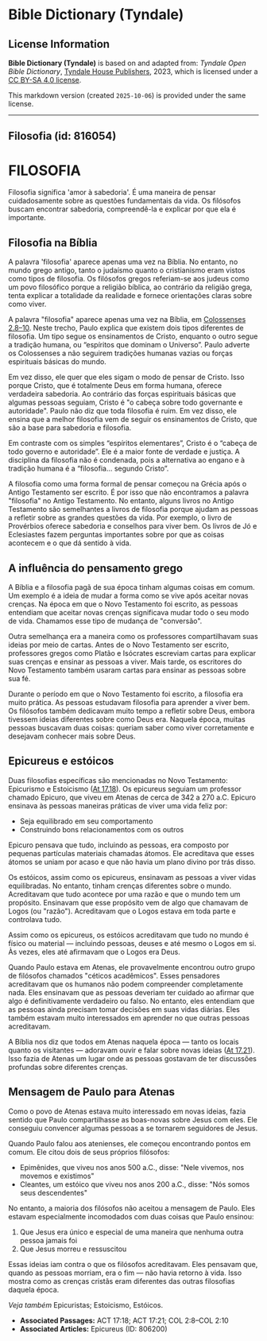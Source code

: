 # Bible Dictionary (Tyndale)

## License Information

**Bible Dictionary (Tyndale)** is based on and adapted from: _Tyndale Open Bible Dictionary_, [Tyndale House Publishers](https://tyndaleopenresources.com/), 2023, which is licensed under a [CC BY-SA 4.0 license](https://creativecommons.org/licenses/by-sa/4.0/legalcode.en).

This markdown version (created `2025-10-06`) is provided under the same license.



--------------------------------

## Filosofia (id: 816054)

FILOSOFIA
=========

Filosofia significa 'amor à sabedoria'. É uma maneira de pensar cuidadosamente sobre as questões fundamentais da vida. Os filósofos buscam encontrar sabedoria, compreendê\-la e explicar por que ela é importante.

Filosofia na Bíblia
-------------------

A palavra 'filosofia' aparece apenas uma vez na Bíblia. No entanto, no mundo grego antigo, tanto o judaísmo quanto o cristianismo eram vistos como tipos de filosofia. Os filósofos gregos referiam\-se aos judeus como um povo filosófico porque a religião bíblica, ao contrário da religião grega, tenta explicar a totalidade da realidade e fornece orientações claras sobre como viver.

A palavra "filosofia" aparece apenas uma vez na Bíblia, em [Colossenses 2\.8–10](https://ref.ly/Col2:8-Col2:10). Neste trecho, Paulo explica que existem dois tipos diferentes de filosofia. Um tipo segue os ensinamentos de Cristo, enquanto o outro segue a tradição humana, ou “espíritos que dominam o Universo”. Paulo adverte os Colossenses a não seguirem tradições humanas vazias ou forças espirituais básicas do mundo.

Em vez disso, ele quer que eles sigam o modo de pensar de Cristo. Isso porque Cristo, que é totalmente Deus em forma humana, oferece verdadeira sabedoria. Ao contrário das forças espirituais básicas que algumas pessoas seguiam, Cristo é "o cabeça sobre todo governante e autoridade". Paulo não diz que toda filosofia é ruim. Em vez disso, ele ensina que a melhor filosofia vem de seguir os ensinamentos de Cristo, que são a base para sabedoria e filosofia.

Em contraste com os simples “espíritos elementares”, Cristo é o “cabeça de todo governo e autoridade”. Ele é a maior fonte de verdade e justiça. A disciplina da filosofia não é condenada, pois a alternativa ao engano e à tradição humana é a “filosofia... segundo Cristo”.

A filosofia como uma forma formal de pensar começou na Grécia após o Antigo Testamento ser escrito. É por isso que não encontramos a palavra "filosofia" no Antigo Testamento. No entanto, alguns livros no Antigo Testamento são semelhantes a livros de filosofia porque ajudam as pessoas a refletir sobre as grandes questões da vida. Por exemplo, o livro de Provérbios oferece sabedoria e conselhos para viver bem. Os livros de Jó e Eclesiastes fazem perguntas importantes sobre por que as coisas acontecem e o que dá sentido à vida.

A influência do pensamento grego
--------------------------------

A Bíblia e a filosofia pagã de sua época tinham algumas coisas em comum. Um exemplo é a ideia de mudar a forma como se vive após aceitar novas crenças. Na época em que o Novo Testamento foi escrito, as pessoas entendiam que aceitar novas crenças significava mudar todo o seu modo de vida. Chamamos esse tipo de mudança de "conversão".

Outra semelhança era a maneira como os professores compartilhavam suas ideias por meio de cartas. Antes de o Novo Testamento ser escrito, professores gregos como Platão e Isócrates escreviam cartas para explicar suas crenças e ensinar as pessoas a viver. Mais tarde, os escritores do Novo Testamento também usaram cartas para ensinar as pessoas sobre sua fé.

Durante o período em que o Novo Testamento foi escrito, a filosofia era muito prática. As pessoas estudavam filosofia para aprender a viver bem. Os filósofos também dedicavam muito tempo a refletir sobre Deus, embora tivessem ideias diferentes sobre como Deus era. Naquela época, muitas pessoas buscavam duas coisas: queriam saber como viver corretamente e desejavam conhecer mais sobre Deus.

Epicureus e estóicos
--------------------

Duas filosofias específicas são mencionadas no Novo Testamento: Epicurismo e Estoicismo ([At 17\.18](https://ref.ly/Acts17:18)). Os epicureus seguiam um professor chamado Epicuro, que viveu em Atenas de cerca de 342 a 270 a.C. Epicuro ensinava às pessoas maneiras práticas de viver uma vida feliz por:

* Seja equilibrado em seu comportamento
* Construindo bons relacionamentos com os outros

Epicuro pensava que tudo, incluindo as pessoas, era composto por pequenas partículas materiais chamadas átomos. Ele acreditava que esses átomos se uniam por acaso e que não havia um plano divino por trás disso.

Os estóicos, assim como os epicureus, ensinavam as pessoas a viver vidas equilibradas. No entanto, tinham crenças diferentes sobre o mundo. Acreditavam que tudo acontece por uma razão e que o mundo tem um propósito. Ensinavam que esse propósito vem de algo que chamavam de Logos (ou "razão"). Acreditavam que o Logos estava em toda parte e controlava tudo.

Assim como os epicureus, os estóicos acreditavam que tudo no mundo é físico ou material — incluindo pessoas, deuses e até mesmo o Logos em si. Às vezes, eles até afirmavam que o Logos era Deus.

Quando Paulo estava em Atenas, ele provavelmente encontrou outro grupo de filósofos chamados "céticos acadêmicos". Esses pensadores acreditavam que os humanos não podem compreender completamente nada. Eles ensinavam que as pessoas deveriam ter cuidado ao afirmar que algo é definitivamente verdadeiro ou falso. No entanto, eles entendiam que as pessoas ainda precisam tomar decisões em suas vidas diárias. Eles também estavam muito interessados em aprender no que outras pessoas acreditavam.

A Bíblia nos diz que todos em Atenas naquela época — tanto os locais quanto os visitantes — adoravam ouvir e falar sobre novas ideias ([At 17\.21](https://ref.ly/Acts17:21)). Isso fazia de Atenas um lugar onde as pessoas gostavam de ter discussões profundas sobre diferentes crenças.

Mensagem de Paulo para Atenas
-----------------------------

Como o povo de Atenas estava muito interessado em novas ideias, fazia sentido que Paulo compartilhasse as boas\-novas sobre Jesus com eles. Ele conseguiu convencer algumas pessoas a se tornarem seguidores de Jesus.

Quando Paulo falou aos atenienses, ele começou encontrando pontos em comum. Ele citou dois de seus próprios filósofos:

* Epimênides, que viveu nos anos 500 a.C., disse: "Nele vivemos, nos movemos e existimos"
* Cleantes, um estóico que viveu nos anos 200 a.C., disse: "Nós somos seus descendentes"

No entanto, a maioria dos filósofos não aceitou a mensagem de Paulo. Eles estavam especialmente incomodados com duas coisas que Paulo ensinou:

1. Que Jesus era único e especial de uma maneira que nenhuma outra pessoa jamais foi
2. Que Jesus morreu e ressuscitou

Essas ideias iam contra o que os filósofos acreditavam. Eles pensavam que, quando as pessoas morriam, era o fim — não havia retorno à vida. Isso mostra como as crenças cristãs eram diferentes das outras filosofias daquela época.

*Veja também* Epicuristas; Estoicismo, Estóicos.

* **Associated Passages:** ACT 17:18; ACT 17:21; COL 2:8–COL 2:10
* **Associated Articles:** Epicureus (ID: 806200)

